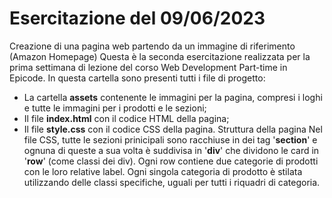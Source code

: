 # Esercitazione del 09/06/2023
Creazione di una pagina web partendo da un immagine di riferimento (Amazon Homepage)
Questa è la seconda esercitazione realizzata per la prima settimana di lezione del corso Web Development Part-time in Epicode. In questa cartella sono presenti tutti i file di progetto:
* La cartella **assets** contenente le immagini per la pagina, compresi i loghi e tutte le immagini per i prodotti e le sezioni;
* Il file **index.html** con il codice HTML della pagina;
* Il file **style.css** con il codice CSS della pagina.
Struttura della pagina
Nel file CSS, tutte le sezioni prinicipali sono racchiuse in dei tag '**section**' e ognuna di queste a sua volta è suddivisa in '**div**' che dividono le card in '**row**' (come classi dei div).
Ogni row contiene due categorie di prodotti con le loro relative label. Ogni singola categoria di prodotto è stilata utilizzando delle classi specifiche, uguali per tutti i riquadri di categoria.
